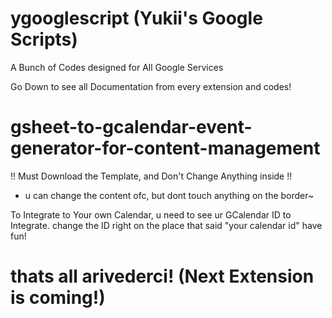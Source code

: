 # ygooglescript (Yukii's Google Scripts)
A Bunch of Codes designed for All Google Services

Go Down to see all Documentation from every extension and codes!

# gsheet-to-gcalendar-event-generator-for-content-management
!! Must Download the Template, and Don't Change Anything inside !!

* u can change the content ofc, but dont touch anything on the border~

To Integrate to Your own Calendar, u need to see ur GCalendar ID to Integrate.
change the ID right on the place that said "your calendar id"
have fun!
# thats all arivederci! (Next Extension is coming!)
